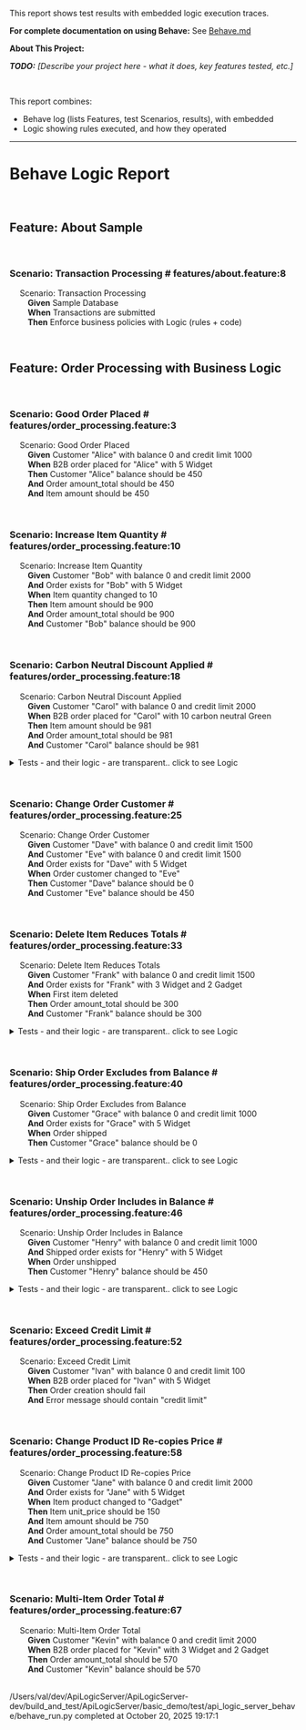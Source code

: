 This report shows test results with embedded logic execution traces.

**For complete documentation on using Behave:** See [Behave.md](https://apilogicserver.github.io/Docs/Behave/)

**About This Project:**

_**TODO:** [Describe your project here - what it does, key features tested, etc.]_

&nbsp;

This report combines:

* Behave log (lists Features, test Scenarios, results), with embedded
* Logic showing rules executed, and how they operated

---

# Behave Logic Report
&nbsp;
&nbsp;
## Feature: About Sample  
  
&nbsp;
&nbsp;
### Scenario: Transaction Processing                           # features/about.feature:8

&emsp;  Scenario: Transaction Processing  
&emsp;&emsp;    **Given** Sample Database  
&emsp;&emsp;    **When** Transactions are submitted  
&emsp;&emsp;    **Then** Enforce business policies with Logic (rules + code)  
  
&nbsp;
&nbsp;
## Feature: Order Processing with Business Logic  
  
&nbsp;
&nbsp;
### Scenario: Good Order Placed                                   # features/order_processing.feature:3

&emsp;  Scenario: Good Order Placed  
&emsp;&emsp;    **Given** Customer "Alice" with balance 0 and credit limit 1000  
&emsp;&emsp;    **When** B2B order placed for "Alice" with 5 Widget  
&emsp;&emsp;    **Then** Customer "Alice" balance should be 450  
&emsp;&emsp;    **And** Order amount_total should be 450  
&emsp;&emsp;    **And** Item amount should be 450  
  
&nbsp;
&nbsp;
### Scenario: Increase Item Quantity                            # features/order_processing.feature:10

&emsp;  Scenario: Increase Item Quantity  
&emsp;&emsp;    **Given** Customer "Bob" with balance 0 and credit limit 2000  
&emsp;&emsp;    **And** Order exists for "Bob" with 5 Widget  
&emsp;&emsp;    **When** Item quantity changed to 10  
&emsp;&emsp;    **Then** Item amount should be 900  
&emsp;&emsp;    **And** Order amount_total should be 900  
&emsp;&emsp;    **And** Customer "Bob" balance should be 900  
  
&nbsp;
&nbsp;
### Scenario: Carbon Neutral Discount Applied                        # features/order_processing.feature:18

&emsp;  Scenario: Carbon Neutral Discount Applied  
&emsp;&emsp;    **Given** Customer "Carol" with balance 0 and credit limit 2000  
&emsp;&emsp;    **When** B2B order placed for "Carol" with 10 carbon neutral Green  
&emsp;&emsp;    **Then** Item amount should be 981  
&emsp;&emsp;    **And** Order amount_total should be 981  
&emsp;&emsp;    **And** Customer "Carol" balance should be 981  
<details markdown>
<summary>Tests - and their logic - are transparent.. click to see Logic</summary>


&nbsp;
&nbsp;


**Rules Used** in Scenario: Carbon Neutral Discount Applied            # features/order_processing.feature:18
```
  Customer  
    1. Derive <class 'database.models.Customer'>.balance as Sum(Order.amount_total Where Rule.sum(derive=Customer.balance, as_sum_of=Order.amount_total, where=lambda row: row.date_shipped is None) - <function declare_logic.<locals>.<lambda> at 0x10c5f8cc0>)  
  Item  
    2. Derive <class 'database.models.Item'>.amount as Formula (1): <function>  
    3. Derive <class 'database.models.Item'>.unit_price as Copy(product.unit_price)  
  Order  
    4. Derive <class 'database.models.Order'>.amount_total as Sum(Item.amount Where  - None)  
    5. RowEvent Order.send_order_to_shipping()   
```
**Logic Log** in Scenario: Carbon Neutral Discount Applied            # features/order_processing.feature:18
```

Carbon Neutral Discount Applie
 - 2025-10-20 19:17:14,919 - logic_logger - INF

Logic Phase:		ROW LOGIC		(session=0x10d61bbd0) (sqlalchemy before_flush)			 - 2025-10-20 19:17:14,921 - logic_logger - INF
..Customer[43] {Update - client} id: 43, name: Carol 1761013034915, balance: 0E-10, credit_limit: 2000.0000000000, email: None, email_opt_out: None  row: 0x10d6e4250  session: 0x10d61bbd0  ins_upd_dlt: upd, initial: upd - 2025-10-20 19:17:14,921 - logic_logger - INF
Logic Phase:		COMMIT LOGIC		(session=0x10d61bbd0)   										 - 2025-10-20 19:17:14,921 - logic_logger - INF
Logic Phase:		AFTER_FLUSH LOGIC	(session=0x10d61bbd0)   										 - 2025-10-20 19:17:14,921 - logic_logger - INF

```
</details>
  
&nbsp;
&nbsp;
### Scenario: Change Order Customer                              # features/order_processing.feature:25

&emsp;  Scenario: Change Order Customer  
&emsp;&emsp;    **Given** Customer "Dave" with balance 0 and credit limit 1500  
&emsp;&emsp;    **And** Customer "Eve" with balance 0 and credit limit 1500  
&emsp;&emsp;    **And** Order exists for "Dave" with 5 Widget  
&emsp;&emsp;    **When** Order customer changed to "Eve"  
&emsp;&emsp;    **Then** Customer "Dave" balance should be 0  
&emsp;&emsp;    **And** Customer "Eve" balance should be 450  
  
&nbsp;
&nbsp;
### Scenario: Delete Item Reduces Totals                          # features/order_processing.feature:33

&emsp;  Scenario: Delete Item Reduces Totals  
&emsp;&emsp;    **Given** Customer "Frank" with balance 0 and credit limit 1500  
&emsp;&emsp;    **And** Order exists for "Frank" with 3 Widget and 2 Gadget  
&emsp;&emsp;    **When** First item deleted  
&emsp;&emsp;    **Then** Order amount_total should be 300  
&emsp;&emsp;    **And** Customer "Frank" balance should be 300  
<details markdown>
<summary>Tests - and their logic - are transparent.. click to see Logic</summary>


&nbsp;
&nbsp;


**Rules Used** in Scenario: Delete Item Reduces Totals             # features/order_processing.feature:33
```
  Customer  
    1. Derive <class 'database.models.Customer'>.balance as Sum(Order.amount_total Where Rule.sum(derive=Customer.balance, as_sum_of=Order.amount_total, where=lambda row: row.date_shipped is None) - <function declare_logic.<locals>.<lambda> at 0x10c5f8cc0>)  
  Item  
    2. Derive <class 'database.models.Item'>.amount as Formula (1): <function>  
    3. Derive <class 'database.models.Item'>.unit_price as Copy(product.unit_price)  
  Order  
    4. Derive <class 'database.models.Order'>.amount_total as Sum(Item.amount Where  - None)  
    5. RowEvent Order.send_order_to_shipping()   
```
**Logic Log** in Scenario: Delete Item Reduces Totals             # features/order_processing.feature:33
```

Delete Item Reduces Total
 - 2025-10-20 19:17:14,965 - logic_logger - INF

Logic Phase:		ROW LOGIC		(session=0x10d618af0) (sqlalchemy before_flush)			 - 2025-10-20 19:17:14,967 - logic_logger - INF
..Customer[46] {Update - client} id: 46, name: Frank 1761013034961, balance: 0E-10, credit_limit: 1500.0000000000, email: None, email_opt_out: None  row: 0x10d8836d0  session: 0x10d618af0  ins_upd_dlt: upd, initial: upd - 2025-10-20 19:17:14,967 - logic_logger - INF
Logic Phase:		COMMIT LOGIC		(session=0x10d618af0)   										 - 2025-10-20 19:17:14,967 - logic_logger - INF
Logic Phase:		AFTER_FLUSH LOGIC	(session=0x10d618af0)   										 - 2025-10-20 19:17:14,967 - logic_logger - INF

```
</details>
  
&nbsp;
&nbsp;
### Scenario: Ship Order Excludes from Balance                    # features/order_processing.feature:40

&emsp;  Scenario: Ship Order Excludes from Balance  
&emsp;&emsp;    **Given** Customer "Grace" with balance 0 and credit limit 1000  
&emsp;&emsp;    **And** Order exists for "Grace" with 5 Widget  
&emsp;&emsp;    **When** Order shipped  
&emsp;&emsp;    **Then** Customer "Grace" balance should be 0  
<details markdown>
<summary>Tests - and their logic - are transparent.. click to see Logic</summary>


&nbsp;
&nbsp;


**Rules Used** in Scenario: Ship Order Excludes from Balance          # features/order_processing.feature:40
```
  Customer  
    1. Derive <class 'database.models.Customer'>.balance as Sum(Order.amount_total Where Rule.sum(derive=Customer.balance, as_sum_of=Order.amount_total, where=lambda row: row.date_shipped is None) - <function declare_logic.<locals>.<lambda> at 0x10c5f8cc0>)  
  Item  
    2. Derive <class 'database.models.Item'>.amount as Formula (1): <function>  
    3. Derive <class 'database.models.Item'>.unit_price as Copy(product.unit_price)  
  Order  
    4. Derive <class 'database.models.Order'>.amount_total as Sum(Item.amount Where  - None)  
    5. RowEvent Order.send_order_to_shipping()   
```
**Logic Log** in Scenario: Ship Order Excludes from Balance          # features/order_processing.feature:40
```

Ship Order Excludes from Balanc
 - 2025-10-20 19:17:14,989 - logic_logger - INF

Logic Phase:		ROW LOGIC		(session=0x10d618e20) (sqlalchemy before_flush)			 - 2025-10-20 19:17:14,991 - logic_logger - INF
..Customer[47] {Update - client} id: 47, name: Grace 1761013034985, balance: 0E-10, credit_limit: 1000.0000000000, email: None, email_opt_out: None  row: 0x10d6e4ed0  session: 0x10d618e20  ins_upd_dlt: upd, initial: upd - 2025-10-20 19:17:14,991 - logic_logger - INF
Logic Phase:		COMMIT LOGIC		(session=0x10d618e20)   										 - 2025-10-20 19:17:14,991 - logic_logger - INF
Logic Phase:		AFTER_FLUSH LOGIC	(session=0x10d618e20)   										 - 2025-10-20 19:17:14,991 - logic_logger - INF

```
</details>
  
&nbsp;
&nbsp;
### Scenario: Unship Order Includes in Balance                    # features/order_processing.feature:46

&emsp;  Scenario: Unship Order Includes in Balance  
&emsp;&emsp;    **Given** Customer "Henry" with balance 0 and credit limit 1000  
&emsp;&emsp;    **And** Shipped order exists for "Henry" with 5 Widget  
&emsp;&emsp;    **When** Order unshipped  
&emsp;&emsp;    **Then** Customer "Henry" balance should be 450  
<details markdown>
<summary>Tests - and their logic - are transparent.. click to see Logic</summary>


&nbsp;
&nbsp;


**Rules Used** in Scenario: Unship Order Includes in Balance          # features/order_processing.feature:46
```
  Customer  
    1. Derive <class 'database.models.Customer'>.balance as Sum(Order.amount_total Where Rule.sum(derive=Customer.balance, as_sum_of=Order.amount_total, where=lambda row: row.date_shipped is None) - <function declare_logic.<locals>.<lambda> at 0x10c5f8cc0>)  
  Order  
    2. RowEvent Order.send_order_to_shipping()   
```
**Logic Log** in Scenario: Unship Order Includes in Balance          # features/order_processing.feature:46
```

Unship Order Includes in Balanc
 - 2025-10-20 19:17:15,013 - logic_logger - INF

Logic Phase:		ROW LOGIC		(session=0x10d61a7a0) (sqlalchemy before_flush)			 - 2025-10-20 19:17:15,015 - logic_logger - INF
..Customer[48] {Update - client} id: 48, name: Henry 1761013035008, balance: 0E-10, credit_limit: 1000.0000000000, email: None, email_opt_out: None  row: 0x10d8a12d0  session: 0x10d61a7a0  ins_upd_dlt: upd, initial: upd - 2025-10-20 19:17:15,015 - logic_logger - INF
Logic Phase:		COMMIT LOGIC		(session=0x10d61a7a0)   										 - 2025-10-20 19:17:15,015 - logic_logger - INF
Logic Phase:		AFTER_FLUSH LOGIC	(session=0x10d61a7a0)   										 - 2025-10-20 19:17:15,015 - logic_logger - INF

```
</details>
  
&nbsp;
&nbsp;
### Scenario: Exceed Credit Limit                               # features/order_processing.feature:52

&emsp;  Scenario: Exceed Credit Limit  
&emsp;&emsp;    **Given** Customer "Ivan" with balance 0 and credit limit 100  
&emsp;&emsp;    **When** B2B order placed for "Ivan" with 5 Widget  
&emsp;&emsp;    **Then** Order creation should fail  
&emsp;&emsp;    **And** Error message should contain "credit limit"  
  
&nbsp;
&nbsp;
### Scenario: Change Product ID Re-copies Price                  # features/order_processing.feature:58

&emsp;  Scenario: Change Product ID Re-copies Price  
&emsp;&emsp;    **Given** Customer "Jane" with balance 0 and credit limit 2000  
&emsp;&emsp;    **And** Order exists for "Jane" with 5 Widget  
&emsp;&emsp;    **When** Item product changed to "Gadget"  
&emsp;&emsp;    **Then** Item unit_price should be 150  
&emsp;&emsp;    **And** Item amount should be 750  
&emsp;&emsp;    **And** Order amount_total should be 750  
&emsp;&emsp;    **And** Customer "Jane" balance should be 750  
<details markdown>
<summary>Tests - and their logic - are transparent.. click to see Logic</summary>


&nbsp;
&nbsp;


**Rules Used** in Scenario: Change Product ID Re-copies Price         # features/order_processing.feature:58
```
  Customer  
    1. Derive <class 'database.models.Customer'>.balance as Sum(Order.amount_total Where Rule.sum(derive=Customer.balance, as_sum_of=Order.amount_total, where=lambda row: row.date_shipped is None) - <function declare_logic.<locals>.<lambda> at 0x10c5f8cc0>)  
  Item  
    2. Derive <class 'database.models.Item'>.amount as Formula (1): <function>  
    3. Derive <class 'database.models.Item'>.unit_price as Copy(product.unit_price)  
  Order  
    4. Derive <class 'database.models.Order'>.amount_total as Sum(Item.amount Where  - None)  
    5. RowEvent Order.send_order_to_shipping()   
```
**Logic Log** in Scenario: Change Product ID Re-copies Price         # features/order_processing.feature:58
```

Change Product ID Re-copies Pric
 - 2025-10-20 19:17:15,051 - logic_logger - INF

Logic Phase:		ROW LOGIC		(session=0x10d61bac0) (sqlalchemy before_flush)			 - 2025-10-20 19:17:15,052 - logic_logger - INF
..Customer[50] {Update - client} id: 50, name: Jane 1761013035046, balance: 0E-10, credit_limit: 2000.0000000000, email: None, email_opt_out: None  row: 0x10d8a1250  session: 0x10d61bac0  ins_upd_dlt: upd, initial: upd - 2025-10-20 19:17:15,052 - logic_logger - INF
Logic Phase:		COMMIT LOGIC		(session=0x10d61bac0)   										 - 2025-10-20 19:17:15,052 - logic_logger - INF
Logic Phase:		AFTER_FLUSH LOGIC	(session=0x10d61bac0)   										 - 2025-10-20 19:17:15,053 - logic_logger - INF

```
</details>
  
&nbsp;
&nbsp;
### Scenario: Multi-Item Order Total                               # features/order_processing.feature:67

&emsp;  Scenario: Multi-Item Order Total  
&emsp;&emsp;    **Given** Customer "Kevin" with balance 0 and credit limit 2000  
&emsp;&emsp;    **When** B2B order placed for "Kevin" with 3 Widget and 2 Gadget  
&emsp;&emsp;    **Then** Order amount_total should be 570  
&emsp;&emsp;    **And** Customer "Kevin" balance should be 570  
  
&nbsp;&nbsp;  
/Users/val/dev/ApiLogicServer/ApiLogicServer-dev/build_and_test/ApiLogicServer/basic_demo/test/api_logic_server_behave/behave_run.py completed at October 20, 2025 19:17:1  